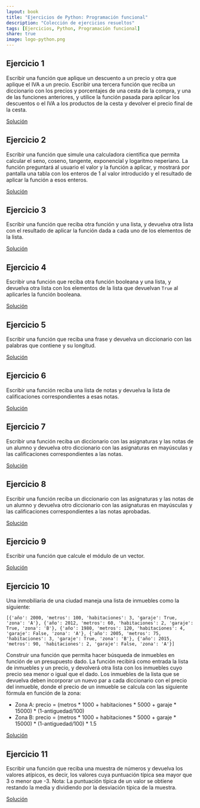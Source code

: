 ```yaml
---
layout: book
title: "Ejercicios de Python: Programación funcional"
description: "Colección de ejercicios resueltos"
tags: [Ejercicios, Python, Programación funcional]
share: true
image: logo-python.png
---
```


## Ejercicio 1

Escribir una función que aplique un descuento a un precio y otra que aplique el IVA a un precio. Escribir una tercera función que reciba un diccionario con los precios y porcentajes de una cesta de la compra, y una de las funciones anteriores, y utilice la función pasada para aplicar los descuentos o el IVA a los productos de la cesta y devolver el precio final de la cesta.

<a href="https://colab.research.google.com/github/asalber/asalber.github.io/blob/master/python/ejercicios/soluciones/programacion-funcional/ejercicio1.ipynb" class="btn btn-info">Solución</a>

## Ejercicio 2

Escribir una función que simule una calculadora científica que permita calcular el seno, coseno, tangente, exponencial y logaritmo neperiano. La función preguntará al usuario el valor y la función a aplicar, y mostrará por pantalla una tabla con los enteros de 1 al valor introducido y el resultado de aplicar la función a esos enteros.

<a href="https://colab.research.google.com/github/asalber/asalber.github.io/blob/master/python/ejercicios/soluciones/programacion-funcional/ejercicio2.ipynb" class="btn btn-info">Solución</a>

## Ejercicio 3

Escribir una función que reciba otra función y una lista, y devuelva otra lista con el resultado de aplicar la función dada a cada uno de los elementos de la lista.

<a href="https://colab.research.google.com/github/asalber/asalber.github.io/blob/master/python/ejercicios/soluciones/programacion-funcional/ejercicio3.ipynb" class="btn btn-info">Solución</a>

## Ejercicio 4

Escribir una función que reciba otra función booleana y una lista, y devuelva otra lista con los elementos de la lista que devuelvan `True` al aplicarles la función booleana.

<a href="https://colab.research.google.com/github/asalber/asalber.github.io/blob/master/python/ejercicios/soluciones/programacion-funcional/ejercicio4.ipynb" class="btn btn-info">Solución</a>

## Ejercicio 5

Escribir una función que reciba una frase y devuelva un diccionario con las palabras que contiene y su longitud.

<a href="https://colab.research.google.com/github/asalber/asalber.github.io/blob/master/python/ejercicios/soluciones/programacion-funcional/ejercicio5.ipynb" class="btn btn-info">Solución</a>

## Ejercicio 6

Escribir una función reciba una lista de notas y devuelva la lista de calificaciones correspondientes a esas notas.

<a href="https://colab.research.google.com/github/asalber/asalber.github.io/blob/master/python/ejercicios/soluciones/programacion-funcional/ejercicio6.ipynb" class="btn btn-info">Solución</a>

## Ejercicio 7

Escribir una función reciba un diccionario con las asignaturas y las notas de un alumno y devuelva otro diccionario con las asignaturas en mayúsculas y las calificaciones correspondientes a las notas.

<a href="https://colab.research.google.com/github/asalber/asalber.github.io/blob/master/python/ejercicios/soluciones/programacion-funcional/ejercicio7.ipynb" class="btn btn-info">Solución</a>

## Ejercicio 8

Escribir una función reciba un diccionario con las asignaturas y las notas de un alumno y devuelva otro diccionario con las asignaturas en mayúsculas y las calificaciones correspondientes a las notas aprobadas.

<a href="https://colab.research.google.com/github/asalber/asalber.github.io/blob/master/python/ejercicios/soluciones/programacion-funcional/ejercicio8.ipynb" class="btn btn-info">Solución</a>

## Ejercicio 9

Escribir una función que calcule el módulo de un vector.

<a href="https://colab.research.google.com/github/asalber/asalber.github.io/blob/master/python/ejercicios/soluciones/programacion-funcional/ejercicio9.ipynb" class="btn btn-info">Solución</a>

## Ejercicio 10

Una inmobiliaria de una ciudad maneja una lista de inmuebles como la siguiente:

`[{'año': 2000, 'metros': 100, 'habitaciones': 3, 'garaje': True, 'zona': 'A'},
{'año': 2012, 'metros': 60, 'habitaciones': 2, 'garaje': True, 'zona': 'B'},
{'año': 1980, 'metros': 120, 'habitaciones': 4, 'garaje': False, 'zona': 'A'},
{'año': 2005, 'metros': 75, 'habitaciones': 3, 'garaje': True, 'zona': 'B'},
{'año': 2015, 'metros': 90, 'habitaciones': 2, 'garaje': False, 'zona': 'A'}]`

Construir una función que permita hacer búsqueda de inmuebles en función de un presupuesto dado. La función recibirá como entrada la lista de inmuebles y un precio, y devolverá otra lista con los inmuebles cuyo precio sea menor o igual que el dado. Los inmuebles de la lista que se devuelva deben incorporar un nuevo par a cada diccionario con el precio del inmueble, donde el precio de un inmueble se calcula con las siguiente fórmula en función de la zona:

- Zona A: precio = (metros * 1000 + habitaciones * 5000 + garaje * 15000) * (1-antiguedad/100)
- Zona B: precio = (metros * 1000 + habitaciones * 5000 + garaje * 15000) * (1-antiguedad/100) * 1.5

<a href="https://colab.research.google.com/github/asalber/asalber.github.io/blob/master/python/ejercicios/soluciones/programacion-funcional/ejercicio10.ipynb" class="btn btn-info">Solución</a>

## Ejercicio 11

Escribir una función que reciba una muestra de números y devuelva los valores atípicos, es decir, los valores cuya puntuación típica sea mayor que 3 o menor que -3. 
Nota: La puntuación típica de un valor se obtiene restando la media y dividiendo por la desviación típica de la muestra.

<a href="https://colab.research.google.com/github/asalber/asalber.github.io/blob/master/python/ejercicios/soluciones/programacion-funcional/ejercicio11.ipynb" class="btn btn-info">Solución</a>